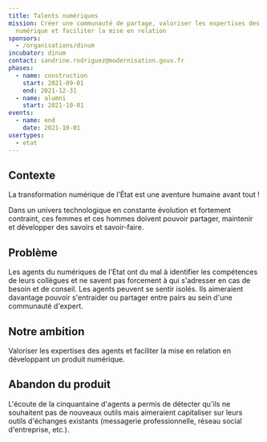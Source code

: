 ```yaml
---
title: Talents numériques
mission: Créer une communauté de partage, valoriser les expertises des agents du
  numérique et faciliter la mise en relation
sponsors:
  - /organisations/dinum
incubator: dinum
contact: sandrine.rodriguez@modernisation.gouv.fr
phases:
  - name: construction
    start: 2021-09-01
    end: 2021-12-31
  - name: alumni
    start: 2021-10-01
events:
  - name: end
    date: 2021-10-01
usertypes:
  - etat
---
```


## Contexte

La transformation numérique de l’État est une aventure humaine avant tout !

Dans un univers technologique en constante évolution et fortement contraint, ces femmes et ces hommes doivent pouvoir partager, maintenir et développer des savoirs et savoir-faire.

## Problème

Les agents du numériques de l'Etat ont du mal à identifier les compétences de leurs collègues et ne savent pas forcement à qui s'adresser en cas de besoin et de conseil. Les agents peuvent se sentir isolés.
Ils aimeraient davantage pouvoir s'entraider ou partager entre pairs au sein d'une communauté d'expert.

## Notre ambition

Valoriser les expertises des agents et faciliter la mise en relation en développant un produit numérique.

## Abandon du produit

L'écoute de la cinquantaine d'agents a permis de détecter qu'ils ne souhaitent pas de nouveaux outils mais aimeraient capitaliser sur leurs outils d'échanges existants (messagerie professionnelle, réseau social d'entreprise, etc.).
